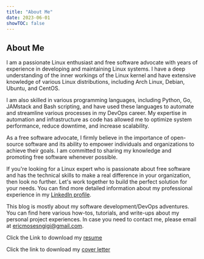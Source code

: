 ```yaml
---
title: "About Me"
date: 2023-06-01
showTOC: false
---
```


## About Me

I am a passionate Linux enthusiast and free software advocate with years of experience in developing and maintaining Linux systems. I have a deep understanding of the inner workings of the Linux kernel and have extensive knowledge of various Linux distributions, including Arch Linux, Debian, Ubuntu, and CentOS.

I am also skilled in various programming languages, including Python, Go, JAMstack and Bash scripting, and have used these languages to automate and streamline various processes in my DevOps career. My expertise in automation and infrastructure as code has allowed me to optimize system performance, reduce downtime, and increase scalability.

As a free software advocate, I firmly believe in the importance of open-source software and its ability to empower individuals and organizations to achieve their goals. I am committed to sharing my knowledge and promoting free software whenever possible.

If you're looking for a Linux expert who is passionate about free software and has the technical skills to make a real difference in your organization, then look no further. Let's work together to build the perfect solution for your needs. You can find more detailed information about my professional experience in my [LinkedIn profile](https://www.linkedin.com/in/erik-ngigi).

This blog is mostly about my software development/DevOps adventures. You can find here various how-tos, tutorials, and
write-ups about my personal project experiences. In case you need to contact me, please email
at [ericmosesngigi@gmail.com](mailto:ericmosesngigi@gmail.com).

Click the Link to download my [resume](/more/Curriculum-Vitae.pdf)

Click the link to download my [cover letter](/more/Cover-Letter.pdf)
